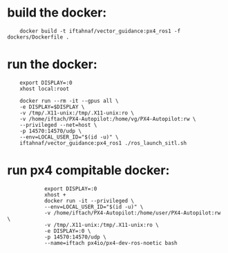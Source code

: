 # build the docker:

        docker build -t iftahnaf/vector_guidance:px4_ros1 -f dockers/Dockerfile .

# run the docker:

        export DISPLAY=:0
        xhost local:root

        docker run --rm -it --gpus all \
        -e DISPLAY=$DISPLAY \
        -v /tmp/.X11-unix:/tmp/.X11-unix:ro \
        -v /home/iftach/PX4-Autopilot:/home/vg/PX4-Autopilot:rw \
        --privileged --net=host \
        -p 14570:14570/udp \
        --env=LOCAL_USER_ID="$(id -u)" \
        iftahnaf/vector_guidance:px4_ros1 ./ros_launch_sitl.sh

# run px4 compitable docker:

                export DISPLAY=:0
                xhost +
                docker run -it --privileged \
                --env=LOCAL_USER_ID="$(id -u)" \
                -v /home/iftach/PX4-Autopilot:/home/user/PX4-Autopilot:rw \
                -v /tmp/.X11-unix:/tmp/.X11-unix:ro \
                -e DISPLAY=:0 \
                -p 14570:14570/udp \
                --name=iftach px4io/px4-dev-ros-noetic bash
